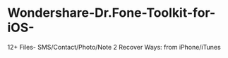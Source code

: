 # Wondershare-Dr.Fone-Toolkit-for-iOS-
12+ Files- SMS/Contact/Photo/Note 2 Recover Ways: from iPhone/iTunes
